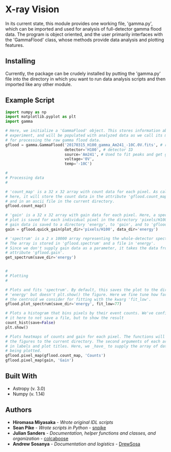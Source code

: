 # X-ray Vision
In its current state, this module provides one working file, 'gamma.py', which can be imported and used for analysis of full-detector gamma flood data. The program is object oriented, and the user primarily interfaces with the 'GammaFlood' class, whose methods provide data analysis and plotting features.

## Installing

Currently, the package can be crudely installed by putting the 'gamma.py' file into the directory in which you want to run data analysis scripts and then imported like any other module.

## Example Script
```python
import numpy as np
import matplotlib.pyplot as plt
import gamma

# Here, we initialize a 'GammaFlood' object. This stores information about the 
# experiment, and will be populated with analyzed data as we call its methods
# for processing the raw gamma flood data.
gflood = gamma.GammaFlood('20170315_H100_gamma_Am241_-10C.0V.fits', # raw data
						  detector='H100', # detector ID
						  source='Am241', # Used to fit peaks and get gain data
						  voltage='0V',
						  temp='-10C')

#
# Processing data
#

# 'count_map' is a 32 x 32 array with count data for each pixel. As called
# here, it will store the count data in the attribute 'gflood.count_map', 
# and in an ascii file in the current directory.
gflood.count_map()

# 'gain' is a 32 x 32 array with gain data for each pixel. Here, a spectrum 
# plot is saved for each individual pixel in the directory 'pixels/H100' and 
# gain data is saved to a directory 'energy', to 'gain', and to 'gflood.gain'.
gain = gflood.quick_gain(plot_dir='pixels/H100', data_dir='energy')

# 'spectrum' is a 2 x 10000 array representing the whole-detector spectrum.
# The array is stored in 'gflood.spectrum' and a file in 'energy'.
# Since we don't supply gain data as a parameter, it takes the data from the
# attribute 'gflood.gain'.
get_spectrum(save_dir='energy')


#
# Plotting
#

# Plots and fits 'spectrum'. By default, this saves the plot to the directory
# 'energy' but doesn't plt.show() the figure. Here we fine tune how far below
# the centroid we consider for fitting with the kwarg 'fit_low'.
gflood.plot_spectrum(save_dir='energy', fit_low=77)

# Plots a histogram that bins pixels by their event counts. We've configured
# it here to not save a file, but to show the result
count_hist(save=False)
plt.show()

# Plots heatmaps of counts and gain for each pixel. The functions will save
# the figures to the current directory. The second arguments of each are used
# in labels and plot titles. Here, we _have_ to supply the array of data
# being plotted.
gflood.pixel_map(gflood.count_map, 'Counts')
gflood.pixel_map(gain, 'Gain')
```

## Built With

* Astropy (v. 3.0)
* Numpy (v. 1.14)

## Authors

* **Hiromasa Miyasaka** - *Wrote original IDL scripts*
* **Sean Pike** - *Wrote scripts in Python* - [snpike](https://github.com/snpike/)
* **Julian Sanders** - *Documentation, helper functions and classes, and organization* - [colcaboose](https://github.com/colcaboose)
* **Andrew Sosanya** - *Documentation and logistics* - [DrewSosa](https://github.com/DrewSosa)

